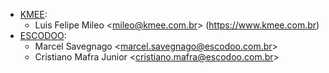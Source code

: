 - [KMEE](https://kmee.com.br):
  - Luis Felipe Mileo \<mileo@kmee.com.br\> (<https://www.kmee.com.br>)
- [ESCODOO](https://escodoo.com.br):
  - Marcel Savegnago \<<marcel.savegnago@escodoo.com.br>\>
  - Cristiano Mafra Junior \<<cristiano.mafra@escodoo.com.br>\>
